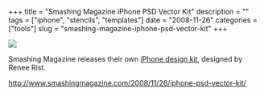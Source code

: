 +++
title = "Smashing Magazine iPhone PSD Vector Kit"
description = ""
tags = ["iphone", "stencils", "templates"]
date = "2008-11-26"
categories = ["tools"]
slug = "smashing-magazine-iphone-psd-vector-kit"
+++


<div class="tool-screenshot mb1"><a href="http://www.smashingmagazine.com/2008/11/26/iphone-psd-vector-kit/"><img id="bluga-thumbnail-2831" class="bluga-thumbnail custom" src="http://media.konigi.com/bluga/
wt523233a4cdbc8_custom.jpg"/></a></div><p>Smashing Magazine releases their own <a href="http://www.smashingmagazine.com/2008/11/26/iphone-psd-vector-kit/">iPhone design kit</a>, designed by Renee Rist.</p>
  
<p><a href="http://www.smashingmagazine.com/2008/11/26/iphone-psd-vector-kit/">http://www.smashingmagazine.com/2008/11/26/iphone-psd-vector-kit/</a></p>
      
